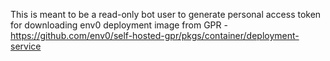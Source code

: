 This is meant to be a read-only bot user to generate personal access token for downloading env0 deployment image from GPR - https://github.com/env0/self-hosted-gpr/pkgs/container/deployment-service
